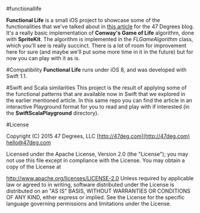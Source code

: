 #functionallife

**Functional Life** is a small iOS project to showcase some of the functionalities that we've talked about in [this article](http://www.47deg.com) for the 47 Degrees blog. It's a really basic implementation of **Conway's Game of Life** algorithm, done with **SpriteKit**. The algorithm is implemented in the *FLGameAlgorithm* class, which you'll see is really succinct. There is a lot of room for improvement here for sure (and maybe we'll put some more time in it in the future) but for now you can play with it as is.

#Compatibility
**Functional Life** runs under iOS 8, and was developed with Swift 1.1.

#Swift and Scala similarities
This project is the result of applying some of the functional patterns that are available now in Swift that we explored in the earlier mentioned article. In this same repo you can find the article in an interactive Playground format for you to read and play with if interested (in the **SwiftScalaPlayground** directory).

#License

Copyright (C) 2015 47 Degrees, LLC [http://47deg.com](http://47deg.com) [hello@47deg.com](mailto:hello@47deg.com)

Licensed under the Apache License, Version 2.0 (the "License"); you may not use this file except in compliance with the License. You may obtain a copy of the License at

http://www.apache.org/licenses/LICENSE-2.0 Unless required by applicable law or agreed to in writing, software distributed under the License is distributed on an "AS IS" BASIS, WITHOUT WARRANTIES OR CONDITIONS OF ANY KIND, either express or implied. See the License for the specific language governing permissions and limitations under the License.

